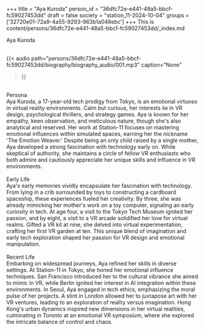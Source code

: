 +++
title = "Aya Kuroda"
person_id = "36dfc72e-e441-48a5-bbcf-fc59027453dd"
draft = false
society = "station_11-2024-10-04"
groups = ['32720e01-72a9-4a55-9293-963b1a048ebc']
+++
This is content/persons/36dfc72e-e441-48a5-bbcf-fc59027453dd/_index.md

<script>
(function() {
    const personId = "36dfc72e-e441-48a5-bbcf-fc59027453dd";
    const societyId = "station_11-2024-10-04";

    // Set the selected person and society in localStorage
    localStorage.setItem('selectedPerson', personId);
    localStorage.setItem('selectedSociety', societyId);

    // Automatically set the dropdowns based on this person's data
    const societySelect = document.getElementById('society-select');
    const personSelect = document.getElementById('person-select');

    if (societySelect) {
    societySelect.value = societyId;
    }
    if (personSelect) {
    personSelect.value = personId;
    }
})();
</script><div class="h1_1_right">Aya Kuroda</div><br>
{{< audio
    path="persons/36dfc72e-e441-48a5-bbcf-fc59027453dd/biography/biography_audio/001.mp3" 
    caption="None"
>}}
<br>
<div class="h2">Persona</div><div class="plain">Aya Kuroda, a 17-year-old tech prodigy from Tokyo, is an emotional virtuoso in virtual reality environments. Calm but curious, her interests lie in VR design, psychological thrillers, and strategy games. Aya is known for her empathy, keen observation, and meticulous nature, though she's also analytical and reserved. Her work at Station-11 focuses on mastering emotional influences within simulated spaces, earning her the nickname 'The Emotion Weaver.' Despite being an only child raised by a single mother, Aya developed a strong fascination with technology early on. While skeptical of authority, she maintains a circle of fellow VR enthusiasts who both admire and cautiously appreciate her unique skills and influence in VR environments.</div><br>
<div class="h2">Early Life</div><div class="plain">Aya's early memories vividly encapsulate her fascination with technology. From lying in a crib surrounded by toys to constructing a cardboard spaceship, these experiences fueled her creativity. By three, she was already mimicking her mother's work on a toy computer, signaling an early curiosity in tech. At age four, a visit to the Tokyo Tech Museum ignited her passion, and by eight, a visit to a VR arcade solidified her love for virtual realms. Gifted a VR kit at nine, she delved into virtual experimentation, crafting her first VR garden at ten. This unique blend of imagination and early tech exploration shaped her passion for VR design and emotional manipulation.</div><br>
<div class="h2">Recent Life</div><div class="plain">Embarking on widespread journeys, Aya refined her skills in diverse settings. At Station-11 in Tokyo, she honed her emotional influence techniques. San Francisco introduced her to the cultural vibrance she aimed to mimic in VR, while Berlin ignited her interest in AI integration within these environments. In Seoul, Aya engaged in tech ethics, emphasizing the moral pulse of her projects. A stint in London allowed her to juxtapose art with her VR ventures, leading to an exploration of reality versus imagination. Hong Kong's urban dynamics inspired new dimensions in her virtual realities, culminating in Toronto at an emotional VR symposium, where she explored the intricate balance of control and chaos.</div><br>
